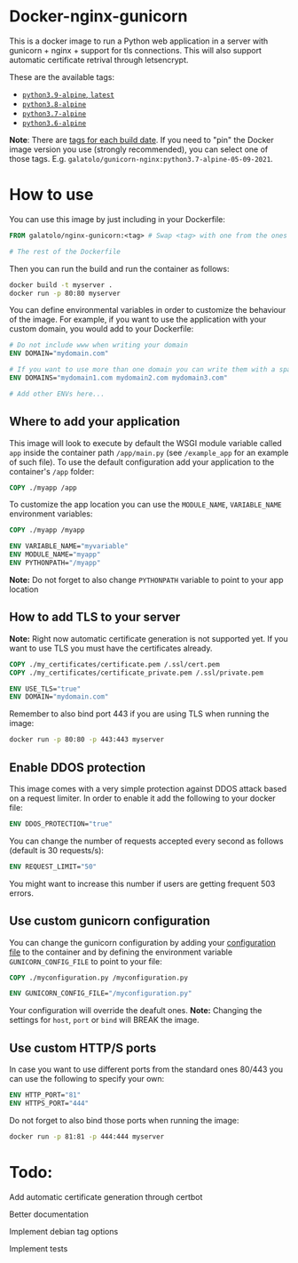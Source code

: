 # Docker-nginx-gunicorn
This is a docker image to run a Python web application in a server with gunicorn + nginx + support for tls connections.
This will also support automatic certificate retrival through letsencrypt.

These are the available tags:
* [`python3.9-alpine`, `latest`](https://github.com/alessioGalatolo/docker-nginx-gunicorn/blob/master/python3.9-alpine.Dockerfile)
* [`python3.8-alpine`](https://github.com/alessioGalatolo/docker-nginx-gunicorn/blob/master/python3.8-alpine.Dockerfile)
* [`python3.7-alpine`](https://github.com/alessioGalatolo/docker-nginx-gunicorn/blob/master/python3.7-alpine.Dockerfile)
* [`python3.6-alpine`](https://github.com/alessioGalatolo/docker-nginx-gunicorn/blob/master/python3.6-alpine.Dockerfile)

**Note**: There are [tags for each build date](https://hub.docker.com/r/galatolo/gunicorn-nginx/tags). If you need to "pin" the Docker image version you use (strongly recommended), you can select one of those tags. E.g. `galatolo/gunicorn-nginx:python3.7-alpine-05-09-2021`.
# How to use
You can use this image by just including in your Dockerfile:
```Dockerfile
FROM galatolo/nginx-gunicorn:<tag> # Swap <tag> with one from the ones above

# The rest of the Dockerfile
```
Then you can run the build and run the container as follows:
```sh
docker build -t myserver .
docker run -p 80:80 myserver
```
You can define environmental variables in order to customize the behaviour of the image.
For example, if you want to use the application with your custom domain, you would add to your Dockerfile:
```Dockerfile
# Do not include www when writing your domain
ENV DOMAIN="mydomain.com"

# If you want to use more than one domain you can write them with a space in between
ENV DOMAINS="mydomain1.com mydomain2.com mydomain3.com"

# Add other ENVs here...
```
## Where to add your application
This image will look to execute by default the WSGI module variable called `app` inside the container path `/app/main.py` (see `/example_app` for an example of such file). To use the default configuration add your application to the container's `/app` folder:
```Dockerfile
COPY ./myapp /app
```
To customize the app location you can use the `MODULE_NAME`, `VARIABLE_NAME` environment variables:
```Dockerfile
COPY ./myapp /myapp

ENV VARIABLE_NAME="myvariable"
ENV MODULE_NAME="myapp"
ENV PYTHONPATH="/myapp"
```
**Note:** Do not forget to also change `PYTHONPATH` variable to point to your app location 
## How to add TLS to your server
**Note:** Right now automatic certificate generation is not supported yet. If you want to use TLS you must have the certificates already. 
```Dockerfile
COPY ./my_certificates/certificate.pem /.ssl/cert.pem
COPY ./my_certificates/certificate_private.pem /.ssl/private.pem

ENV USE_TLS="true"
ENV DOMAIN="mydomain.com"
```
Remember to also bind port 443 if you are using TLS when running the image:
```sh
docker run -p 80:80 -p 443:443 myserver
```
## Enable DDOS protection
This image comes with a very simple protection against DDOS attack based on a request limiter.
In order to enable it add the following to your docker file:
```Dockerfile
ENV DDOS_PROTECTION="true"
```
You can change the number of requests accepted every second as follows (default is 30 requests/s):
```Dockerfile
ENV REQUEST_LIMIT="50"
```
You might want to increase this number if users are getting frequent 503 errors.
## Use custom gunicorn configuration
You can change the gunicorn configuration by adding your [configuration file](https://docs.gunicorn.org/en/latest/configure.html#configuration-file) to the container and by defining the environment variable `GUNICORN_CONFIG_FILE` to point to your file:
```Dockerfile
COPY ./myconfiguration.py /myconfiguration.py

ENV GUNICORN_CONFIG_FILE="/myconfiguration.py"
```
Your configuration will override the deafult ones.
**Note:** Changing the settings for `host`, `port` or `bind` will BREAK the image.
## Use custom HTTP/S ports
In case you want to use different ports from the standard ones 80/443 you can use the following to specify your own:
```Dockerfile
ENV HTTP_PORT="81"
ENV HTTPS_PORT="444"
```
Do not forget to also bind those ports when running the image:
```sh
docker run -p 81:81 -p 444:444 myserver
```
# Todo:
Add automatic certificate generation through certbot

Better documentation

Implement debian tag options

Implement tests
